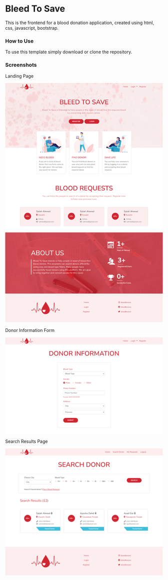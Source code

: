# Bleed To Save 

This is the frontend for a blood donation application, created using html, css, javascript, bootstrap.

### How to Use

To use this template simply download or clone the repository.

### Screenshots

Landing Page

![Landing Page](https://github.com/Fatima-Mujahid/bleed-to-save/blob/main/Resources/b1.png)

Donor Information Form

![Donor Information Form](https://github.com/Fatima-Mujahid/bleed-to-save/blob/main/Resources/b2.png)

Search Results Page

![Search Results Page](https://github.com/Fatima-Mujahid/bleed-to-save/blob/main/Resources/b3.png)
